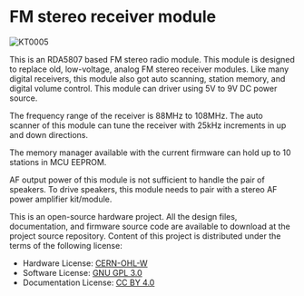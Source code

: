 # FM stereo receiver module

![KT0005](https://raw.githubusercontent.com/srikit/mini-fm-radio-module/main/resources/images/fm-stereo-module-front-small.jpg)

This is an RDA5807 based FM stereo radio module. This module is designed to replace old, low-voltage, analog FM stereo receiver modules. Like many digital receivers, this module also got auto scanning, station memory, and digital volume control. This module can driver using 5V to 9V DC power source.

The frequency range of the receiver is 88MHz to 108MHz. The auto scanner of this module can tune the receiver with 25kHz increments in up and down directions. 

The memory manager available with the current firmware can hold up to 10 stations in MCU EEPROM. 

AF output power of this module is not sufficient to handle the pair of speakers. To drive speakers, this module needs to pair with a stereo AF power amplifier kit/module.

This is an open-source hardware project. All the design files, documentation, and firmware source code are available to download at the project source repository. Content of this project is distributed under the terms of the following license:

 - Hardware License: [CERN-OHL-W](https://opensource.org/CERN-OHL-W)
 - Software License: [GNU GPL 3.0](https://github.com/srikit/mini-fm-radio-module/blob/main/LICENSE)
 - Documentation License: [CC BY 4.0](https://creativecommons.org/licenses/by/4.0)
